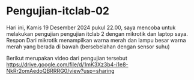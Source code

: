# Pengujian-itclab-02
Hari ini, Kamis 19 Desember 2024 pukul 22.00, saya mencoba untuk melakukan pengujian pengujian itclab 2 dengan mikrotik dan laptop saya. Respon Dari mikrotik menampilkan warna merah dan lampu besar warna merah yang berada di bawah (bersebelahan dengan sensor suhu)

Berikut merupakan video dari pengujian tersebut
https://drive.google.com/file/d/1mK3Xz3b4-i1e8-NkRr2omAedoQBRRRG0/view?usp=sharing